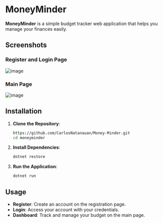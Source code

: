# MoneyMinder

**MoneyMinder** is a simple budget tracker web application that helps you manage your finances easily.

## Screenshots

### Register and Login Page

![image](https://github.com/user-attachments/assets/5f600069-1b4d-43bb-aa6a-d65b389c636d)

### Main Page

![image](https://github.com/user-attachments/assets/f34f1b5a-243a-4ca6-a355-9403dd9c586d)

## Installation

1. **Clone the Repository**:
    ```bash
    https://github.com/CarlosNatanauan/Money-Minder.git
    cd moneyminder
    ```

2. **Install Dependencies**:
    ```bash
    dotnet restore
    ```

3. **Run the Application**:
    ```bash
    dotnet run
    ```

## Usage

- **Register**: Create an account on the registration page.
- **Login**: Access your account with your credentials.
- **Dashboard**: Track and manage your budget on the main page.



